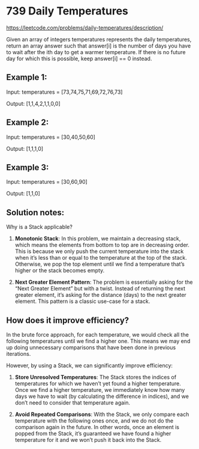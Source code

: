 # 739 Daily Temperatures

https://leetcode.com/problems/daily-temperatures/description/

Given an array of integers temperatures represents the daily temperatures, return an array answer such that answer[i] is the number of days you have to wait after the ith day to get a warmer temperature. If there is no future day for which this is possible, keep answer[i] == 0 instead.

 

## Example 1:

Input: temperatures = [73,74,75,71,69,72,76,73]

Output: [1,1,4,2,1,1,0,0]

## Example 2:

Input: temperatures = [30,40,50,60]

Output: [1,1,1,0]

## Example 3:

Input: temperatures = [30,60,90]

Output: [1,1,0]
 

## Solution notes:
Why is a Stack applicable?

1. **Monotonic Stack**: In this problem, we maintain a decreasing stack, which means the elements from bottom to top are in decreasing order. This is because we only push the current temperature into the stack when it’s less than or equal to the temperature at the top of the stack. Otherwise, we pop the top element until we find a temperature that’s higher or the stack becomes empty.

2. **Next Greater Element Pattern**: The problem is essentially asking for the “Next Greater Element” but with a twist. Instead of returning the next greater element, it’s asking for the distance (days) to the next greater element. This pattern is a classic use-case for a stack.

## How does it improve efficiency?

In the brute force approach, for each temperature, we would check all the following temperatures until we find a higher one. This means we may end up doing unnecessary comparisons that have been done in previous iterations.

However, by using a Stack, we can significantly improve efficiency:

1. **Store Unresolved Temperatures**: The Stack stores the indices of temperatures for which we haven’t yet found a higher temperature. Once we find a higher temperature, we immediately know how many days we have to wait (by calculating the difference in indices), and we don’t need to consider that temperature again.

2. **Avoid Repeated Comparisons**: With the Stack, we only compare each temperature with the following ones once, and we do not do the comparison again in the future. In other words, once an element is popped from the Stack, it’s guaranteed we have found a higher temperature for it and we won’t push it back into the Stack.